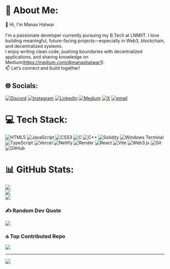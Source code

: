# 💫 About Me:
👋 Hi, I'm Manas Hatwar<br><br>I'm a passionate developer currently pursuing my B.Tech at LNMIIT. I love building meaningful, future-facing projects—especially in Web3, blockchain, and decentralized systems. <br> I enjoy writing clean code, pushing boundaries with decentralized applications, and sharing knowledge on Medium(https://medium.com/@manashatwar1).<br>📫 Let’s connect and build together!


## 🌐 Socials:
[![Discord](https://img.shields.io/badge/Discord-%237289DA.svg?logo=discord&logoColor=white)](https://discord.gg/manaus0393_15370) [![Instagram](https://img.shields.io/badge/Instagram-%23E4405F.svg?logo=Instagram&logoColor=white)](https://instagram.com/manas_hatwar_) [![LinkedIn](https://img.shields.io/badge/LinkedIn-%230077B5.svg?logo=linkedin&logoColor=white)](https://linkedin.com/in/https://www.linkedin.com/in/manas-hatwar-5bb10925a/) [![Medium](https://img.shields.io/badge/Medium-12100E?logo=medium&logoColor=white)](https://medium.com/@https://medium.com/@manashatwar1) [![X](https://img.shields.io/badge/X-black.svg?logo=X&logoColor=white)](https://x.com/manas_hatwar) [![email](https://img.shields.io/badge/Email-D14836?logo=gmail&logoColor=white)](mailto:manashatwar1@gmail.com) 

# 💻 Tech Stack:
![HTML5](https://img.shields.io/badge/html5-%23E34F26.svg?style=flat-square&logo=html5&logoColor=white) ![JavaScript](https://img.shields.io/badge/javascript-%23323330.svg?style=flat-square&logo=javascript&logoColor=%23F7DF1E) ![CSS3](https://img.shields.io/badge/css3-%231572B6.svg?style=flat-square&logo=css3&logoColor=white) ![C](https://img.shields.io/badge/c-%2300599C.svg?style=flat-square&logo=c&logoColor=white) ![C++](https://img.shields.io/badge/c++-%2300599C.svg?style=flat-square&logo=c%2B%2B&logoColor=white) ![Solidity](https://img.shields.io/badge/Solidity-%23363636.svg?style=flat-square&logo=solidity&logoColor=white) ![Windows Terminal](https://img.shields.io/badge/Windows%20Terminal-%234D4D4D.svg?style=flat-square&logo=windows-terminal&logoColor=white) ![TypeScript](https://img.shields.io/badge/typescript-%23007ACC.svg?style=flat-square&logo=typescript&logoColor=white) ![Vercel](https://img.shields.io/badge/vercel-%23000000.svg?style=flat-square&logo=vercel&logoColor=white) ![Netlify](https://img.shields.io/badge/netlify-%23000000.svg?style=flat-square&logo=netlify&logoColor=#00C7B7) ![Render](https://img.shields.io/badge/Render-%46E3B7.svg?style=flat-square&logo=render&logoColor=white) ![React](https://img.shields.io/badge/react-%2320232a.svg?style=flat-square&logo=react&logoColor=%2361DAFB) ![Vite](https://img.shields.io/badge/vite-%23646CFF.svg?style=flat-square&logo=vite&logoColor=white) ![Web3.js](https://img.shields.io/badge/web3.js-F16822?style=flat-square&logo=web3.js&logoColor=white) ![Git](https://img.shields.io/badge/git-%23F05033.svg?style=flat-square&logo=git&logoColor=white) ![GitHub](https://img.shields.io/badge/github-%23121011.svg?style=flat-square&logo=github&logoColor=white)
# 📊 GitHub Stats:
![](https://github-readme-stats.vercel.app/api?username=manashatwar&theme=swift&hide_border=false&include_all_commits=false&count_private=false)<br/>
![](https://nirzak-streak-stats.vercel.app/?user=manashatwar&theme=swift&hide_border=false)<br/>
![](https://github-readme-stats.vercel.app/api/top-langs/?username=manashatwar&theme=swift&hide_border=false&include_all_commits=false&count_private=false&layout=compact)

### ✍️ Random Dev Quote
![](https://quotes-github-readme.vercel.app/api?type=horizontal&theme=gruvbox)

### 🔝 Top Contributed Repo
![](https://github-contributor-stats.vercel.app/api?username=manashatwar&limit=5&theme=dark&combine_all_yearly_contributions=true)

---
[![](https://visitcount.itsvg.in/api?id=manashatwar&icon=0&color=0)](https://visitcount.itsvg.in)

<!-- Proudly created with GPRM ( https://gprm.itsvg.in ) -->
